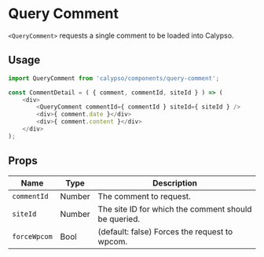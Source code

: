 # Query Comment

`<QueryComment>` requests a single comment to be loaded into Calypso.

## Usage

```js
import QueryComment from 'calypso/components/query-comment';

const CommentDetail = ( { comment, commentId, siteId } ) => (
	<div>
		<QueryComment commentId={ commentId } siteId={ siteId } />
		<div>{ comment.date }</div>
		<div>{ comment.content }</div>
	</div>
);
```

## Props

| Name         | Type   | Description                                          |
| ------------ | ------ | ---------------------------------------------------- |
| `commentId`  | Number | The comment to request.                              |
| `siteId`     | Number | The site ID for which the comment should be queried. |
| `forceWpcom` | Bool   | (default: false) Forces the request to wpcom.        |
